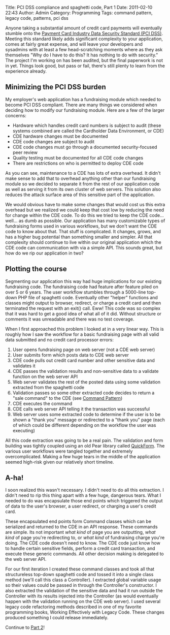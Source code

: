 Title: PCI DSS compliance and spaghetti code, Part 1
Date: 2011-02-10 22:43
Author: Admin
Category: Programming
Tags: command pattern, legacy code, patterns, pci dss

Anyone taking a substantial amount of credit card payments will
eventually stumble onto the [Payment Card Industry Data Security
Standard (PCI DSS)][]. Meeting this standard likely adds significant
complexity to your application, comes at fairly great expense, and will
leave your developers and sysadmins with at least a few head-scratching
moments where as they ask themselves "Why do I have to do this? It has
nothing to do with security." The project I'm working on has been
audited, but the final paperwork is not in yet. Things look good, but
pass or fail, there's still plenty to learn from the experience already.

## Minimizing the PCI DSS burden

My employer's web application has a fundraising module which needed to
become PCI DSS compliant. There are many things we considered when
deciding how to modify our fundraising module. Here are a few of the
larger concerns:

-   Hardware which handles credit card numbers is subject to audit
    (these systems combined are called the Cardholder Data Environment,
    or CDE)
-   CDE hardware changes must be documented
-   CDE code changes are subject to audit
-   CDE code changes must go through a documented security-focused peer
    review
-   Quality testing must be documented for all CDE code changes
-   There are restrictions on who is permitted to deploy CDE code

As you can see, maintenance to a CDE has lots of extra overhead. It
didn't make sense to add that to overhead anything other than our
fundraising module so we decided to separate it from the rest of our
application code as well as serving it from its own cluster of web
servers. This solution also reduces the attack surface area of this
sensitive part of the application.

We would obvious have to make some changes that would cost us this extra
overhead but we realized we could keep that cost low by reducing the
need for change within the CDE code. To do this we tried to keep the CDE
code... well... as dumb as possible. Our application has many
customizable types of fundraising forms used in various workflows, but
we don't want the CDE code to know about that. That stuff is
complicated. It changes, grows, and has a higher bug potential than
something smaller and simpler. All that complexity should continue to
live within our original application which the CDE code can
communication with via a simple API. This sounds great, but how do we
rip our application in two?

## Plotting the course

Segmenting our application this way had huge implications for our
existing fundraising code. The fundraising code had feature after
feature piled on over 5 or 6 years. The user workflow stumbles through a
5000-line top-down PHP file of spaghetti code. Eventually other "helper"
functions and classes might output to browser, redirect, or charge a
credit card and then terminated the request with an exit() call. Eww!
This code was so complex that it was hard to get a good idea of what all
of it did. Without structure or comments it was unreadable and there was
no test coverage.

When I first approached this problem I looked at in a very linear way.
This is roughly how I saw the workflow for a basic fundraising page with
all valid data submitted and no credit card processor errors:

1.  User opens fundraising page on web server (not a CDE web server)
2.  User submits form which posts data to CDE web server
3.  CDE code pulls out credit card number and other sensitive data and
    validates it
4.  CDE passes the validation results and non-sensitive data to a
    validate function on the web server API
5.  Web server validates the rest of the posted data using some
    validation extracted from the spaghetti code
6.  Validation passes so some other extracted code decides to return a
    "sale command" to the CDE (see [Command Pattern][])
7.  CDE executes the command
8.  CDE calls web server API telling it the transaction was successful
9.  Web server uses some extracted code to determine if the user is to
    be shown a "thank you" message or redirected to a "thank you" page
    (each of which could be different depending on the workflow the user
    was executing)

All this code extraction was going to be a real pain. The validation and
form building was tightly coupled using an old Pear library called
[QuickForm][]. The various user workflows were tangled together and
extremely overcomplicated. Making a few huge tears in the middle of the
application seemed high-risk given our relatively short timeline.

## A-ha!

I soon realized this wasn't necessary. I didn't need to do all this
extraction. I didn't need to rip this thing apart with a few huge,
dangerous tears. What I needed to do was encapsulate those end points
which triggered the output of data to the user's browser, a user
redirect, or charging a user's credit card.

These encapsulated end points form Command classes which can be
serialized and returned to the CDE in an API response. These commands
are simple. Its not important *what kind* of page you are outputting,
*what kind* of page you're redirecting to, or *what kind* of fundraising
charge you're doing. The CDE code doesn't need to know. The CDE code
just know how to handle certain sensitive fields, perform a credit card
transaction, and execute these generic commands. All other decision
making is delegated to the web server API.

For our first iteration I created these command classes and took all
that structureless top-down spaghetti code and tossed it into a single
class method (we'll call this class a Controller). I extracted global
variable usage so their values could be passed in through the
Controller's constructor. I also extracted the validation of the
sensitive data and had it run outside the Controller with its results
injected into the Controller (as would eventually happen with the
validation running on the CDE web server). I used several legacy code
refactoring methods described in one of my favorite programming books,
<a hre="http://amzn.com/0131177052">Working Effectively with Legacy
Code</a>. These changes produced something I could release immediately.

Continue to [Part 2][]!

[Payment Card Industry Data Security Standard (PCI DSS)]: http://en.wikipedia.org/wiki/Payment_Card_Industry_Data_Security_Standard
  [Command Pattern]: http://en.wikipedia.org/wiki/Command_pattern
  [QuickForm]: http://pear.php.net/package/HTML_QuickForm
  [Part 2]: http://blog.bywires.com/2011/08/pci-dss-compliance-and-spaghetti-code.html
